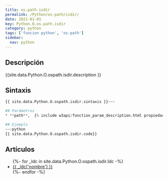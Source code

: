 ```yaml
---
title: os.path.isdir
permalink: /Python/os-path/isdir/
date: 2021-01-01
key: Python.O.os.path.isdir
category: python
tags: ['funcion python', 'os-path']
sidebar: 
  nav: python
---
```


## Descripción
{{site.data.Python.O.ospath.isdir.description }}

## Sintaxis
~~~python
{{ site.data.Python.O.ospath.isdir.sintaxis }}~~~

## Parámetros
* **path**,  {% include w3api/function_param_description.html propiedad=site.data.Python.O.os.path.isdir valor="path" %}

## Ejemplo
~~~python
{{ site.data.Python.O.ospath.isdir.code}}
~~~

## Artículos
<ul>
{%- for _ldc in site.data.Python.O.ospath.isdir.ldc -%}
   <li>
       <a href="{{_ldc['url'] }}">{{ _ldc['nombre'] }}</a>
   </li>
{%- endfor -%}
</ul>
